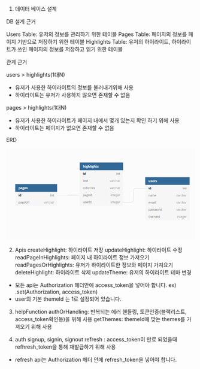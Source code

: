 
1. 데이터 베이스 설계

DB 설계 근거

Users Table: 유저의 정보를 관리하기 위한 테이블
Pages Table: 페이지의 정보를 페이지 기반으로 저장하기 위한 테이블
Highlights Table: 유저의 하이라이트, 하이라이트가 쓰인 페이지의 정보를 저장하고 읽기 위한 테이블

관계 근거

users > highlights(1대N)

- 유저가 사용한 하이라이트의 정보를 불러내기위해 사용
- 하이라이트는 유저가 사용하지 않으면 존재할 수 없음

pages > highlights(1대N)

- 유저가 사용한 하이라이트가 페이지 내에서 몇개 있는지 확인 하기 위해 사용
- 하이라이트는 페이지가 없으면 존재할 수 없음

ERD

![](2021-03-19-08-17-36.png)

2. Apis
   createHighlight: 하이라이트 저장
   updateHighlight: 하이라이트 수정
   readPageInHighlights: 페이지 내 하이라이트 정보 가져오기
   readPagesOrHighlights: 유저가 하이라이트한 정보와 페이지 가져요기
   deleteHighlight: 하이라이트 삭제
   updateTheme: 유저의 하이라이트 테마 변경

- 모든 api는 Authorization 헤더안에 access_token을 넣어야 합니다.
  ex) .set(Authorization, access_token)
- user의 기본 themeId 는 1로 설정되어 있습니다.

3. helpFunction
   authOrHandling: 반복되는 에러 핸들링, 토큰인증(블랙리스트, access_token확인등)을 위해 사용
   getThemes: themeId에 맞는 themes를 가져오기 위해 사용

4. auth
   signup, signin, signout
   refresh : access_token이 만료 되었을때 refhresh_token을 통해 재발급하기 위해 사용

- refresh api는 Authorization 헤더 안에 refresh_token을 넣어야 합니다.
